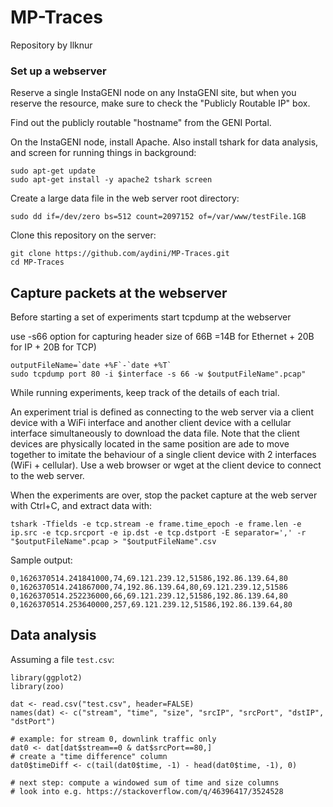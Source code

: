 # MP-Traces

Repository by Ilknur

### Set up a webserver


Reserve a single InstaGENI node on any InstaGENI site, but when you reserve the resource, make sure to check the "Publicly Routable IP" box.

Find out the publicly routable "hostname" from the GENI Portal.

On the InstaGENI node, install Apache. Also install tshark for data analysis, and screen for running things in background:

```
sudo apt-get update
sudo apt-get install -y apache2 tshark screen
```

Create a large data file in the web server root directory:

```
sudo dd if=/dev/zero bs=512 count=2097152 of=/var/www/testFile.1GB
```

Clone this repository on the server:

```
git clone https://github.com/aydini/MP-Traces.git
cd MP-Traces
```


## Capture packets at the webserver

Before starting a set of experiments start tcpdump at the webserver

use -s66 option for capturing header size of 66B =14B for Ethernet + 20B for IP + 20B for TCP)
```
outputFileName=`date +%F`-`date +%T` 
sudo tcpdump port 80 -i $interface -s 66 -w $outputFileName".pcap"
```

While running experiments, keep track of the details of each trial.

An experiment trial is defined as connecting to the web server via a client device with a WiFi interface and another client device with a cellular interface simultaneously to download the data file. Note that the client devices are physically located in the same position are ade to move together to imitate the behaviour of a single client device with 2 interfaces (WiFi + cellular). Use a web browser or wget at the client device to connect to the web server.  
 
When the experiments are over, stop the packet capture at the web server with Ctrl+C, and extract data with:

```
tshark -Tfields -e tcp.stream -e frame.time_epoch -e frame.len -e ip.src -e tcp.srcport -e ip.dst -e tcp.dstport -E separator=',' -r "$outputFileName".pcap > "$outputFileName".csv
```
Sample output:

```
0,1626370514.241841000,74,69.121.239.12,51586,192.86.139.64,80
0,1626370514.241867000,74,192.86.139.64,80,69.121.239.12,51586
0,1626370514.252236000,66,69.121.239.12,51586,192.86.139.64,80
0,1626370514.253640000,257,69.121.239.12,51586,192.86.139.64,80
```

## Data analysis

Assuming a file `test.csv`:

```
library(ggplot2)
library(zoo)

dat <- read.csv("test.csv", header=FALSE)
names(dat) <- c("stream", "time", "size", "srcIP", "srcPort", "dstIP", "dstPort")

# example: for stream 0, downlink traffic only
dat0 <- dat[dat$stream==0 & dat$srcPort==80,]
# create a "time difference" column
dat0$timeDiff <- c(tail(dat0$time, -1) - head(dat0$time, -1), 0)

# next step: compute a windowed sum of time and size columns
# look into e.g. https://stackoverflow.com/q/46396417/3524528
```
